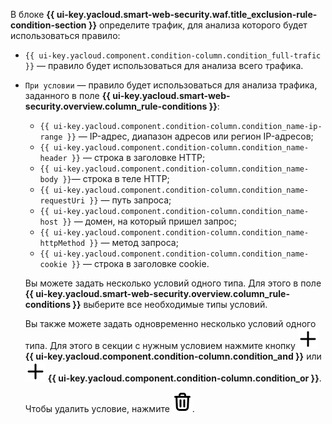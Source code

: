 В блоке **{{ ui-key.yacloud.smart-web-security.waf.title_exclusion-rule-condition-section }}** определите трафик, для анализа которого будет использоваться правило:
* `{{ ui-key.yacloud.component.condition-column.condition_full-trafic }}` — правило будет использоваться для анализа всего трафика.
* `При условии` — правило будет использоваться для анализа трафика, заданного в поле **{{ ui-key.yacloud.smart-web-security.overview.column_rule-conditions }}**:
    * `{{ ui-key.yacloud.component.condition-column.condition_name-ip-range }}` — IP-адрес, диапазон адресов или регион IP-адресов;
    * `{{ ui-key.yacloud.component.condition-column.condition_name-header }}` — строка в заголовке HTTP;
    * `{{ ui-key.yacloud.component.condition-column.condition_name-body }}`— строка в теле HTTP;
    * `{{ ui-key.yacloud.component.condition-column.condition_name-requestUri }}` — путь запроса;
    * `{{ ui-key.yacloud.component.condition-column.condition_name-host }}` — домен, на который пришел запрос;
    * `{{ ui-key.yacloud.component.condition-column.condition_name-httpMethod }}` — метод запроса;
    * `{{ ui-key.yacloud.component.condition-column.condition_name-cookie }}` — строка в заголовке cookie.

    Вы можете задать несколько условий одного типа. Для этого в поле **{{ ui-key.yacloud.smart-web-security.overview.column_rule-conditions }}** выберите все необходимые типы условий.

    Вы также можете задать одновременно несколько условий одного типа. Для этого в секции с нужным условием нажмите кнопку ![plus-sign](../../_assets/console-icons/plus.svg) **{{ ui-key.yacloud.component.condition-column.condition_and }}** или ![plus-sign](../../_assets/console-icons/plus.svg) **{{ ui-key.yacloud.component.condition-column.condition_or }}**.

    Чтобы удалить условие, нажмите ![options](../../_assets/console-icons/trash-bin.svg).